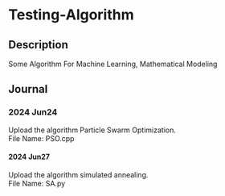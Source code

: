 # Testing-Algorithm
## Description
Some Algorithm For Machine Learning, Mathematical Modeling
## Journal
### 2024 Jun24
Upload the algorithm Particle Swarm Optimization.  
File Name: PSO.cpp  
#### 2024 Jun27
Upload the algorithm simulated annealing.  
File Name: SA.py
